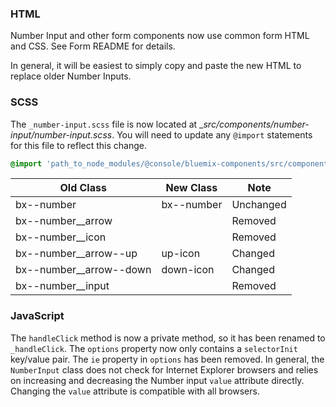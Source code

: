 ### HTML

Number Input and other form components now use common form HTML and CSS.
See Form README for details.

In general, it will be easiest to simply copy and paste the new HTML to replace older Number Inputs.

### SCSS

The `_number-input.scss` file is now located at __src/components/number-input/_number-input.scss__. You will need to update any `@import` statements for this file to reflect this change.

```scss
@import 'path_to_node_modules/@console/bluemix-components/src/components/number-input/number-input';
```

| Old Class               | New Class  | Note      |
|-------------------------|------------|-----------|
| bx--number              | bx--number | Unchanged |
| bx--number__arrow       |            | Removed   |
| bx--number__icon        |            | Removed   |
| bx--number__arrow--up   | up-icon    | Changed   |
| bx--number__arrow--down | down-icon  | Changed   |
| bx--number__input       |            | Removed   |


### JavaScript

The `handleClick` method is now a private method, so it has been renamed to `_handleClick`.
The `options` property now only contains a `selectorInit` key/value pair.
The `ie` property in `options` has been removed. 
In general, the `NumberInput` class does not check for Internet Explorer browsers and relies on increasing and decreasing the Number input `value` attribute directly. Changing the `value` attribute is compatible with all browsers. 
